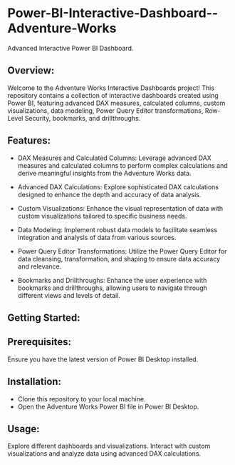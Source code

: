# Power-BI-Interactive-Dashboard--Adventure-Works
Advanced Interactive Power BI Dashboard.

## Overview:
Welcome to the Adventure Works Interactive Dashboards project! This repository contains a collection of interactive dashboards created using Power BI, featuring advanced DAX measures, calculated columns, custom visualizations, data modeling, Power Query Editor transformations, Row-Level Security, bookmarks, and drillthroughs.

## Features:
- DAX Measures and Calculated Columns:
Leverage advanced DAX measures and calculated columns to perform complex calculations and derive meaningful insights from the Adventure Works data.

- Advanced DAX Calculations:
Explore sophisticated DAX calculations designed to enhance the depth and accuracy of data analysis.

- Custom Visualizations:
Enhance the visual representation of data with custom visualizations tailored to specific business needs.

- Data Modeling:
Implement robust data models to facilitate seamless integration and analysis of data from various sources.

- Power Query Editor Transformations:
Utilize the Power Query Editor for data cleansing, transformation, and shaping to ensure data accuracy and relevance.

- Bookmarks and Drillthroughs:
Enhance the user experience with bookmarks and drillthroughs, allowing users to navigate through different views and levels of detail.

## Getting Started:

## Prerequisites:
Ensure you have the latest version of Power BI Desktop installed.

## Installation:
- Clone this repository to your local machine.
- Open the Adventure Works Power BI file in Power BI Desktop.

## Usage:
Explore different dashboards and visualizations.
Interact with custom visualizations and analyze data using advanced DAX calculations.


